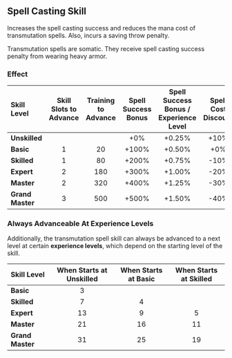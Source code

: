 ## Spell Casting Skill

Increases the spell casting success and reduces the mana cost of transmutation spells. Also, incurs a saving throw penalty.

Transmutation spells are somatic. They receive spell casting success penalty from wearing heavy armor.

### Effect

| Skill Level | Skill Slots to Advance | Training to Advance | Spell Success Bonus | Spell Success Bonus / Experience Level | Spell Cost Discount | Saving Throw Modifier |
| :---------- | :--------------------: | :-----------------: | :-----------------: | :------------------------------------: | :-----------------: | :-------------------: |
| **Unskilled** | | | +0% | +0.25% | +10% | +3 |
| **Basic** | 1 | 20 | +100% | +0.50% | +0% | +0 |
| **Skilled** | 1 | 80 | +200% | +0.75% | -10% | -3 |
| **Expert** | 2 | 180 | +300% | +1.00% | -20% | -6 |
| **Master** | 2 | 320 | +400% | +1.25% | -30% | -9 |
| **Grand Master** | 3 | 500 | +500% | +1.50% | -40% | -12 |

### Always Advanceable At Experience Levels

Additionally, the transmutation spell skill can always be advanced to a next level at certain **experience levels**, which depend on the starting level of the skill.

| Skill Level | When Starts at Unskilled | When Starts at Basic | When Starts at Skilled | 
| :---------- | :----------------------: | :------------------: | :--------------------: |
| **Basic** | 3 | | |
| **Skilled** | 7 | 4 |
| **Expert** | 13 | 9 | 5 |
| **Master** | 21 | 16 | 11 |
| **Grand Master** | 31 | 25 | 19 |
